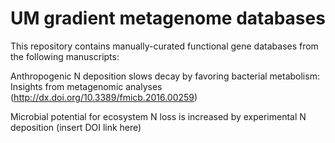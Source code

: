 # UM gradient metagenome databases
This repository contains manually-curated functional gene databases from the following manuscripts: 

Anthropogenic N deposition slows decay by favoring bacterial metabolism: Insights from metagenomic analyses (http://dx.doi.org/10.3389/fmicb.2016.00259) 

Microbial potential for ecosystem N loss is increased by experimental N deposition (insert DOI link here)
